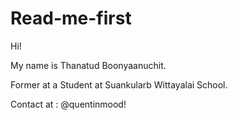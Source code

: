 # Read-me-first
Hi!

My name is Thanatud Boonyaanuchit.

Former at a Student at Suankularb Wittayalai School.

Contact at : @quentinmood!
